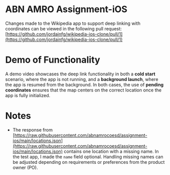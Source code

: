 # ABN AMRO Assignment-iOS

Changes made to the Wikipedia app to support deep linking with coordinates can be viewed in the following pull request:
[https://github.com/jordainfg/wikipedia-ios-clone/pull/1](https://github.com/jordainfg/wikipedia-ios-clone/pull/1)

# Demo of Functionality


A demo video showcases the deep link functionality in both a **cold start** scenario, where the app is not running, and a **background launch**, where the app is resumed from the background. In both cases, the use of **pending coordinates** ensures that the map centers on the correct location once the app is fully initialized.

# Notes

- The response from [https://raw.githubusercontent.com/abnamrocoesd/assignment-ios/main/locations.json](https://raw.githubusercontent.com/abnamrocoesd/assignment-ios/main/locations.json) contains one location with a missing name. In the test app, I made the `name` field optional. Handling missing names can be adjusted depending on requirements or preferences from the product owner (PO).
